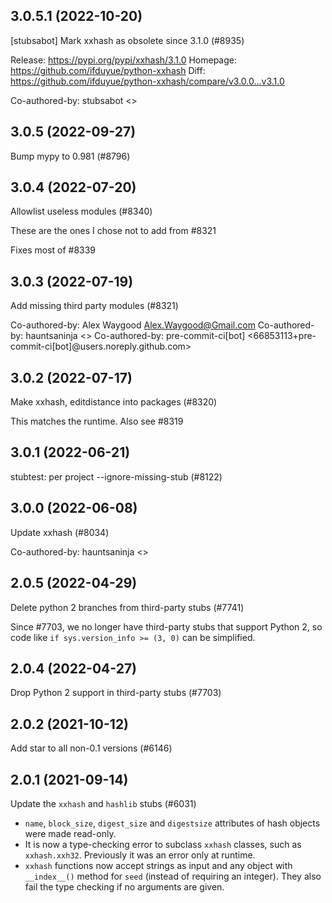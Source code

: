 ## 3.0.5.1 (2022-10-20)

[stubsabot] Mark xxhash as obsolete since 3.1.0 (#8935)

Release: https://pypi.org/pypi/xxhash/3.1.0
Homepage: https://github.com/ifduyue/python-xxhash
Diff: https://github.com/ifduyue/python-xxhash/compare/v3.0.0...v3.1.0

Co-authored-by: stubsabot <>

## 3.0.5 (2022-09-27)

Bump mypy to 0.981 (#8796)

## 3.0.4 (2022-07-20)

Allowlist useless modules (#8340)

These are the ones I chose not to add from #8321

Fixes most of #8339

## 3.0.3 (2022-07-19)

Add missing third party modules (#8321)

Co-authored-by: Alex Waygood <Alex.Waygood@Gmail.com>
Co-authored-by: hauntsaninja <>
Co-authored-by: pre-commit-ci[bot] <66853113+pre-commit-ci[bot]@users.noreply.github.com>

## 3.0.2 (2022-07-17)

Make xxhash, editdistance into packages (#8320)

This matches the runtime. Also see #8319

## 3.0.1 (2022-06-21)

stubtest: per project --ignore-missing-stub (#8122)

## 3.0.0 (2022-06-08)

Update xxhash (#8034)

Co-authored-by: hauntsaninja <>

## 2.0.5 (2022-04-29)

Delete python 2 branches from third-party stubs (#7741)

Since #7703, we no longer have third-party stubs that support Python 2, so code like `if sys.version_info >= (3, 0)` can be simplified.

## 2.0.4 (2022-04-27)

Drop Python 2 support in third-party stubs (#7703)

## 2.0.2 (2021-10-12)

Add star to all non-0.1 versions (#6146)

## 2.0.1 (2021-09-14)

Update the `xxhash` and `hashlib` stubs (#6031)

* `name`, `block_size`, `digest_size` and `digestsize` attributes of hash objects were made read-only.
* It is now a type-checking error to subclass `xxhash` classes, such as `xxhash.xxh32`. Previously it was an error only at runtime.
* `xxhash` functions now accept strings as input and any object with `__index__()` method for `seed` (instead of requiring an integer). They also fail the type checking if no arguments are given.

